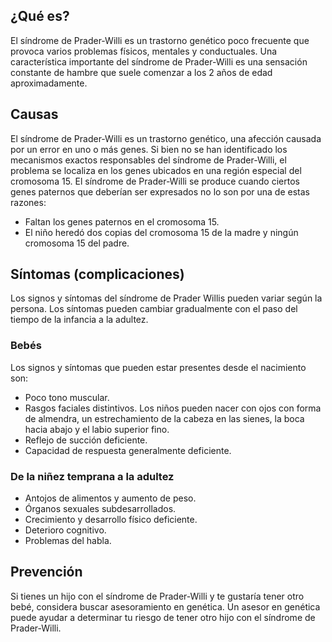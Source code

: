 ﻿## ¿Qué es?
El síndrome de Prader-Willi es un trastorno genético poco frecuente que provoca varios problemas físicos, mentales y conductuales. Una característica importante del síndrome de Prader-Willi es una sensación constante de hambre que suele comenzar a los 2 años de edad aproximadamente.
## Causas
El síndrome de Prader-Willi es un trastorno genético, una afección causada por un error en uno o más genes. Si bien no se han identificado los mecanismos exactos responsables del síndrome de Prader-Willi, el problema se localiza en los genes ubicados en una región especial del cromosoma 15.
El síndrome de Prader-Willi se produce cuando ciertos genes paternos que deberían ser expresados no lo son por una de estas razones:
-	Faltan los genes paternos en el cromosoma 15.
-	El niño heredó dos copias del cromosoma 15 de la madre y ningún cromosoma 15 del padre.
## Síntomas (complicaciones)
Los signos y síntomas del síndrome de Prader Willis pueden variar según la persona. Los síntomas pueden cambiar gradualmente con el paso del tiempo de la infancia a la adultez.

### **Bebés**
Los signos y síntomas que pueden estar presentes desde el nacimiento son:
-	Poco tono muscular. 
-	Rasgos faciales distintivos. Los niños pueden nacer con ojos con forma de almendra, un estrechamiento de la cabeza en las sienes, la boca hacia abajo y el labio superior fino.
-	Reflejo de succión deficiente. 
-	Capacidad de respuesta generalmente deficiente. 
	
### **De la niñez temprana a la adultez**
-	Antojos de alimentos y aumento de peso. 
-	Órganos sexuales subdesarrollados. 
-	Crecimiento y desarrollo físico deficiente. 
-	Deterioro cognitivo. 
-	Problemas del habla. 

## Prevención
Si tienes un hijo con el síndrome de Prader-Willi y te gustaría tener otro bebé, considera buscar asesoramiento en genética. Un asesor en genética puede ayudar a determinar tu riesgo de tener otro hijo con el síndrome de Prader-Willi.


